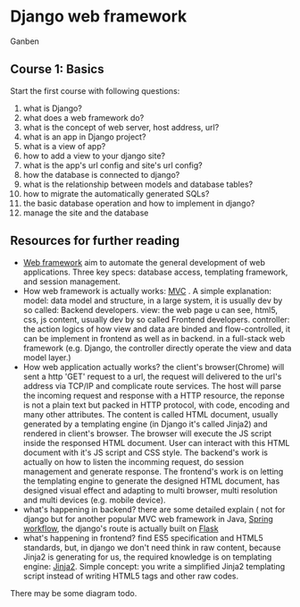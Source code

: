 # Django web framework
Ganben

## Course 1: Basics

Start the first course with following questions:

1. what is Django?
2. what does a web framework do?
3. what is the concept of web server, host address, url?
4. what is an app in Django project?
5. what is a view of app?
6. how to add a view to your django site?
7. what is the app's url config and site's url config?
8. how the database is connected to django?
9. what is the relationship between models and database tables?
10. how to migrate the automatically generated SQLs?
11. the basic database operation and how to implement in django?
12. manage the site and the database

## Resources for further reading

- [Web framework](https://en.wikipedia.org/wiki/Web_framework) aim to  automate the general development of web applications. Three key specs: database access, templating framework, and session management.
- How web framework is actually works: [MVC](https://en.wikipedia.org/wiki/Model%E2%80%93view%E2%80%93controller) . A simple explanation: model: data model and structure, in a large system, it is usually dev by so called: Backend developers. view: the web page u can see, html5, css, js content, usually dev by so called Frontend developers. controller: the action logics of how view and data are binded and flow-controlled, it can be implement in frontend as well as in backend. in a full-stack web framework (e.g. Django, the controller directly operate the view and data model layer.)
- How web application actually works? the client's browser(Chrome) will sent a http 'GET' request to a url, the request will delivered to the url's address via TCP/IP and complicate route services. The host will parse the incoming request and response with a HTTP resource, the reponse is not a plain text but packed in HTTP protocol, with code, encoding and many other attributes. The content is called HTML document, usually generated by a templating engine (in Django it's called Jinja2) and rendered in client's browser. The browser will execute the JS script inside the responsed HTML document. User can interact with this HTML document with it's JS script and CSS style. The backend's work is actually on how to listen the incomming request, do session management and generate response. The frontend's work is on letting the templating engine to generate the designed HTML document, has designed visual effect and adapting to multi browser, multi resolution and multi devices (e.g. mobile device).
- what's happening in backend? there are some detailed explain ( not for django but for another popular MVC web framework in Java, [Spring workflow](https://docs.spring.io/spring/docs/current/spring-framework-reference/html/mvc.html), the django's route is actually built on [Flask]()
- what's happening in frontend? find ES5 specification and HTML5 standards, but, in django we don't need think in raw content, because Jinja2 is generating for us, the required knowledge is on templating engine: [Jinja2](http://jinja.pocoo.org/docs/2.9/). Simple concept: you write a simplified Jinja2 templating script instead of writing HTML5 tags and other raw codes.

There may be some diagram todo.


